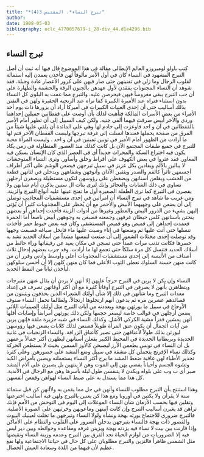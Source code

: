 ```yaml
---
title: "*تبرج النساء*. المقتبس 3(4)"
author: 
date: 1908-05-03
bibliography: oclc_4770057679-i_28-div_44.d1e4296.bib
---
```




##  تبرج النساء 


 كتب  باولو  لومبروزو  العالم الإيطالي مقالة  في هذا الموضوع قال فيها أنه ثبت أن أصل التبرج المشهود في النساء كان في أول الأمر مألوفاً لهن فأخذن يعمدن إليه استمالة لقلوب الرجال وما زلن في تفنينهن حتى صار فيهن على كرور الأعصار عادة وجبلة. فقد شوهد أن النساء المجنونات يفقدن لأول عهدهن بالجنون الرقة والحشمة والطهارة على أن حب التبرج يبقى مغروساً فيهن فيحرصن عليه. والتبرج مما عمت به البلوى كل النساء بدون استثناء فتراه عند الأميرة الكبيرة كما تراه عند الزنجية الحقيرة ولهن في التفنن بذلك أساليب حتى أن  إحدى  الغنيات الكبيرات في أميركا أراد أن يزورها ذات يوم  أحد  الأمراء من بعض الأسرات المالكة فتأهبت لذلك بأن أوصت على قفطانين جميلين إحداهما وردي   والآخر أبيض صرفت فيهما ألفي جنيه. ولكن كيف السبيل إلى أن تظهر أمام الأمير بالقفطانين في آن و  احد  فأوعزت إلى خادم لها وهي على المائدة أن يلقي عليها شيئاً من المرق من صفحة يحملها فعندها انسلت إلى غرفة تبرجها ولبست القفطان الآخر فتم لها ما أرادت من الظهور أمام الأمير في ثوبين ثمينين في آن و  احد  . وليست المرأة محبة للتبرج في جميع طبقات المجتمع الآن بل كانت كذلك منذ العصور المتطاولة في زمن يكاد يكون فيه اختراع السكة والمحراث جديداً أي في العصر الذي كان الإنسان يسكن فيه المغاور. فقد عثروا في بعض الكهوف على أقراط وحلق وأساور. وترى النساء المتوحشات لا يبالين بالألم ويفادين بكل عزيز في سبيل تبرجهن فيضعن الوشم على أكثر أطراف أجسمهن تأثراً كالفم والصدر ويثقبن الآذان وأنوفهن وشفاههن ويدخلن في لثاتهن قطعة من الخشب ويقلعن أسنانهن ويضغطن على رؤوسهن لتكون مستطيلة ويصغرن أرجلهن تساوي في ذلك الشابات   والعجائز وإنك لترى بنات ال  ستين  يذكرن أيام شبابهن ولا يقصرن في التبرج كما ترى الطفلة الصغيرة أول ما تفتح عينها عليه أنواع التبرج والزينة. ومن غريب ما شاهد في تبرج النساء أن امرأتين في  إحدى  مستشفيات المجاذيب توصلن إلى أن يضعن على وجهيهما الأبيض والأحمر مع أن يُحظر على المجذوبات كثيراً أن يُؤتى إليهن بشيء من الذرور البيض والعطور وغيرها من أدوات الزينة فأخذت إحداهن أو بعضهن ينحتن بأسنانهن كلس حيطان غرفهن وجمعنه فصبغن به وجوههن أبيض ناصعاً أما الحمرة فعمدت إحداهن إلى قميص وهو قميص المستشفى وكان فيه بعض خيوط حمر فأخذت تنسلها حتى أتت عليها ثم وضعتها في إناء وصبت عليها ماء فانحل صباغه فصبغت وجهها وقد توصلت  إحدى  مختلات الشعور إلى أن صنعت لنفسها مشداً من أسلاك الحديد تشد به خصرها فكانت تذنب مرات عمداً حتى تسجن في مكان بعيد عن رفيقاتها وراء حائط من أسلاك الحديد فتنسل كل مرة سلكاً حتى تجمع لها ما أرادت. وقد جرب بعضهم إدخال  ثلاث  أصناف من الألبسة إلى  إحدى  مستشفيات المجذوبات أعلى وأوسط وأدنى وقرر أن من كانت منهن حسنة السلوك تعطى الثوب الأعلى فما كان منهن كلهن إلا أن أحسن سلوكهن ليأخذن ثياباً من النمط الجديد. 

 النساء وإن يكن لا يرين في التبرج حرجاً عليهن إلا أنهن لا يردن أن يقال عنهن   متبرجات ويتظاهرن بأنهن لا يصرفن في التبرج أوقاتاً كثيرة مع أن أكثر أوقاتهن تصرف في إعداد معدات التبرج وما شأنهن في ذلك إلا شأن أولئك الشعراء الذين يحذفون ويثبتون من قصائدهم  عشرين  مرة ثم يدعون أنهم ارتجلوها ارتجالاً. ولطالما تحمل النساء صنوف الأوجاع في سبيل ما يورثهن بهجة ويعددنه من آيات التبرج مثل أولئك الصينيات اللائي يضعن أرجلهن في قوالب خاصة ليصغر حجمها ولكن ذلك يورثهن أمراضاً وإصابات أقلها أنهن يمشين قفراً مشية الكركي الأشل. وكذلك النساء في شبه جزيرة ملقة فإنهن يرين من آيات الجمال أن يكون عنق المرأة طويلاً فصنعن لذلك كلابات يضعن فيها رؤوسهن ليورثن بذلك طولاً لأعناقهن حتى تصير كأعناق الزرافة. والنساء الزنجيات في غانية الجديدة وبريطانيا الجديدة في المحيط الكبير يقعلن أسنانهن ليظهرن أكثر جمالاً بزعمهن بل أن النساء في تونس يطعمن الأرز ليصبحن كالأوز السمين بحيث لا يستطعن الحركة وكذلك نساء الإفرنج يتحملن كل مشقة في سبيل وضع المشد على خصورهن. وعلى كثرة تحذير الأطباء لهن عاقبة ضغط المشد ما برح أكثر النساء يستعملنه ويصبن بأمراض الكبد وتشوه الجسم وأحياناً يفضي بهن إلى الموت وهن لا ينتهين بل يصبرن على آلام المشد صبر   أي  ب  وب على بلواه ويكدن لا يتنفسن طول ليلة بأسرها وهن مع الرجال في الأندية. كل هذا مما يستدل به على ضبط النساء لهواهن وقمعن أنفسهن. 

 وهذا استنتج بأن التبرج مطلوب للنساء وأنهن في حل مما يقمن به ولأأنهن كن قبل  ستمائة  سنة لا يقرأن ولا يكتبن في أوروبا ومع هذا كن يعنين بالتبرج ولهن فيه أساليب اخترعنها وتقلبن فيها بحسب الأزمان شأن النساء الموغلات إلى اليوم في التوحش من الأمم فإنك تراهن قد يغيرن أساليب التبرج وإن كانت آنيتهن وماعونهن وخرثيهن على الصورة الأصلية.   فالتبرج ضروري للاجتماع يورثه بهجة ونشأة ولولا النساء وتبرجهن ما تجلت لعينيك البيوت والقصور ذات بهجة فالنساء بتبرجهن يدخلن السرور على القلوب والنظام على الأماكن وإذا قارنت بين بيت لا نساء فيه يزدنه بهجة ويزينن غرفه ومقاعده وحوائطه وبين دير ليس فيه إلا الضروريات من لوازم الحياة تجد الفرق بين التبرج وعدمه وزينة النساء ونقيضها مثل الشمس ظاهراً فالتزين والتبرج مطلوبان على كل حال في حياتنا   الاجتماعية ولها نفع عظيم لأن فيهما من اللذة وسعادة العيش الخضال. 
